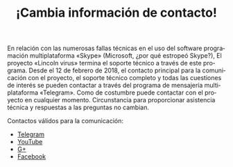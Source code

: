 ﻿---
layout: post

title: ¡Cambia información de contacto!
meta: Telegram
cover_img: 2018.02.12/Telegram.png
cover_fit: contain

category: news

og: img/og_Telegram.png

lang: es
ref: lincoln_virus_news_6
---

En relación con las numerosas fallas técnicas en el uso del software programación multiplataforma «Skype» (Microsoft, ¿por qué estropeó Skype?), El proyecto «Lincoln virus» termina el soporte técnico a través de este programa.
Desde el 12 de febrero de 2018, el contacto principal para la comunicación con el proyecto, el soporte técnico completo y todas las cuestiones de interés se pueden contactar a través del programa de mensajería multiplataforma «Telegram».
Como de costumbre puede contactar con el proyecto en cualquier momento.
Circunstancia para proporcionar asistencia técnica y respuestas a las preguntas no cambian.

Contactos válidos para la comunicación:
- <a href="https://t.me/chutkoy" target="_blank">Telegram</a>
- <a href="https://www.youtube.com/channel/UCiAxh-kQbW00em5SX1I5n6Q" target="_blank">YouTube</a>
- <a href="https://plus.google.com/+%D0%95%D0%B2%D0%B3%D0%B5%D0%BD%D0%B8%D0%B9%D0%A0%D1%83%D1%81%D1%81%D0%BA%D0%B8%D0%B9%D0%A7%D1%83%D1%82%D0%BA%D0%BE%D0%B989" target="_blank">G+</a>
- <a href="https://www.facebook.com/lincolnvirus" target="_blank">Facebook</a>


